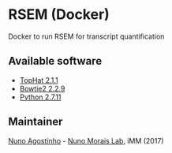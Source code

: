 # RSEM (Docker)
Docker to run RSEM for transcript quantification

## Available software
- [TopHat 2.1.1](http://ccb.jhu.edu/software/tophat)
- [Bowtie2 2.2.9](http://bowtie-bio.sourceforge.net/bowtie2)
- [Python 2.7.11](https://www.python.org)

## Maintainer
[Nuno Agostinho](mailto:nunodanielagostinho@gmail.com) - [Nuno Morais Lab](http://imm.medicina.ulisboa.pt/group/compbio/), iMM (2017)
